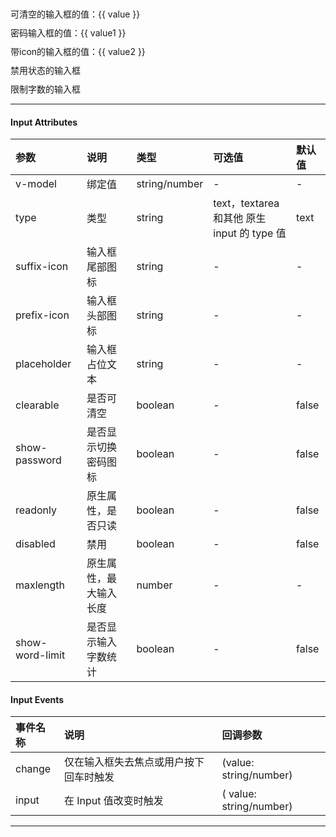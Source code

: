 
<div>
    <div class="example">可清空的输入框的值：{{ value }}</div>
    <ca-input 
        @change="handleChange"
        @input="handleInputChange"
        v-model="value"
        placeholder="输入你喜欢的内容吧"
        suffix-icon=""
        prefix-icon=""
        clearable
        type=""
    />
    <div class="example">密码输入框的值：{{ value1 }}</div>
    <ca-input  
        v-model="value1"
        suffix-icon=""
        prefix-icon=""
        show-password
    />
    <div class="example">带icon的输入框的值：{{ value2 }}</div>
    <ca-input  
        v-model="value2"
        suffix-icon="ca-icon-date"
        prefix-icon="ca-icon-search"
    />
    <div class="example">禁用状态的输入框</div>
    <ca-input  
        v-model="value2"
        :disabled="true"
    />
    <div class="example">限制字数的输入框</div>
    <ca-input  
        v-model="value4"
        :maxlength="4"
        show-word-limit
    />
</div>

---
#### Input Attributes

| 参数         | 说明        | 类型           | 可选值         | 默认值         |
| :---        |  :----      | :----         | :----         | :----         |
| v-model     | 绑定值       | string/number |   - |  -|
| type     | 类型       | string |   text，textarea 和其他 原生 input 的 type 值 |  text|
| suffix-icon     | 输入框尾部图标       | string |   - |  - |
| prefix-icon     | 输入框头部图标       | string |   - |  - |
| placeholder     | 输入框占位文本       | string |   - |  - |
| clearable     | 是否可清空      | boolean |   - |  false |
| show-password     | 是否显示切换密码图标       | boolean |   - |  false |
| readonly     | 原生属性，是否只读       | boolean |   - |  false |
| disabled     | 禁用       | boolean |   - |  false |
| maxlength     | 原生属性，最大输入长度       | number |   - |  - |
| show-word-limit     | 是否显示输入字数统计       | boolean |   - |  false |

#### Input Events

| 事件名称      | 说明 |    回调参数    |
| :---        |  :----      | :----         |
| change      | 仅在输入框失去焦点或用户按下回车时触发       |    (value: string/number)   |
| input      | 在 Input 值改变时触发       |   ( value: string/number)   |
---
<script>
  import Vue from 'vue'
  import Input from '../../src/packages/input'
  import "../../src/lib/theme-chalk/icon.css";
  import "../../src/lib/theme-chalk/ca-icon.css";
  Vue.use(Input)
  export default {
    data(){
        return {
            value:'',
            value1:'',
            value2:'',
            value4:'',
        }
    },
    methods: {
        handleChange(val) {
        console.log("handleChange", val);
        },
        handleInputChange(val) {
        console.log("handleInputChange", val);
        },
    },
    // components: { Input }
  }
</script>
<style>
.example {
    margin: 10px 0px;
}
</style>
